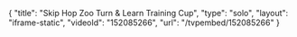 {
    "title": "Skip Hop Zoo Turn & Learn Training Cup",
    "type": "solo",
    "layout": "iframe-static",
    "videoId": "152085266",
    "url": "\/tvpembed\/152085266"
}